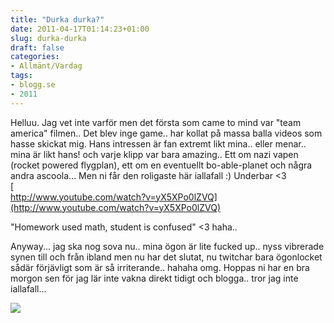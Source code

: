 ```yaml
---
title: "Durka durka?"
date: 2011-04-17T01:14:23+01:00
slug: durka-durka
draft: false
categories:
- Allmänt/Vardag
tags:
- blogg.se
- 2011
---
```

Helluu. Jag vet inte varför men det första som came to mind var "team america" filmen.. Det blev inge game.. har kollat på massa balla videos som hasse skickat mig. Hans intressen är fan extremt likt mina.. eller menar.. mina är likt hans! och varje klipp var bara amazing.. Ett om nazi vapen (rocket powered flygplan), ett om en eventuellt bo-able-planet och några andra ascoola... Men ni får den roligaste här iallafall :) Underbar <3  
[  
http://www.youtube.com/watch?v=yX5XPo0lZVQ](http://www.youtube.com/watch?v=yX5XPo0lZVQ)  
  
"Homework used math, student is confused" <3 haha..  
  
Anyway... jag ska nog sova nu.. mina ögon är lite fucked up.. nyss vibrerade synen till och från ibland men nu har det slutat, nu twitchar bara ögonlocket sådär förjävligt som är så irriterande.. hahaha omg. Hoppas ni har en bra morgon sen för jag lär inte vakna direkt tidigt och blogga.. tror jag inte iallafall...  
  
![](/assets/images/blogg.se/dsc01086_143311440.jpg)